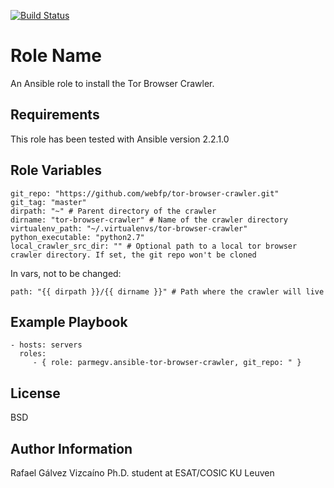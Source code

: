 [![Build Status](https://travis-ci.org/parmegv/ansible-tor-browser-crawler.svg?branch=master)](https://travis-ci.org/parmegv/ansible-tor-browser-crawler)

Role Name
=========

An Ansible role to install the Tor Browser Crawler.

Requirements
------------

This role has been tested with Ansible version 2.2.1.0

Role Variables
--------------

	git_repo: "https://github.com/webfp/tor-browser-crawler.git"
	git_tag: "master"
	dirpath: "~" # Parent directory of the crawler
	dirname: "tor-browser-crawler" # Name of the crawler directory
	virtualenv_path: "~/.virtualenvs/tor-browser-crawler"
	python_executable: "python2.7"
	local_crawler_src_dir: "" # Optional path to a local tor browser crawler directory. If set, the git repo won't be cloned
	
In vars, not to be changed:

	path: "{{ dirpath }}/{{ dirname }}" # Path where the crawler will live

Example Playbook
----------------

    - hosts: servers
      roles:
         - { role: parmegv.ansible-tor-browser-crawler, git_repo: " }

License
-------

BSD

Author Information
------------------

Rafael Gálvez Vizcaíno
Ph.D. student at ESAT/COSIC KU Leuven
